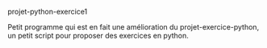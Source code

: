 projet-python-exercice1

Petit programme qui est en fait une amélioration du projet-exercice-python, un petit script pour proposer des exercices en python.